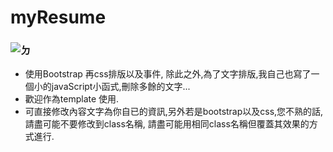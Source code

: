 # myResume


### ![ㄉ](https://s0920832252.github.io/myResume/)

* 使用Bootstrap 再css排版以及事件,  除此之外,為了文字排版,我自己也寫了一個小的javaScript小函式,刪除多餘的文字...
* 歡迎作為template 使用.
* 可直接修改內容文字為你自已的資訊,另外若是bootstrap以及css,您不熟的話,請盡可能不要修改到class名稱, 請盡可能用相同class名稱但覆蓋其效果的方式進行.
